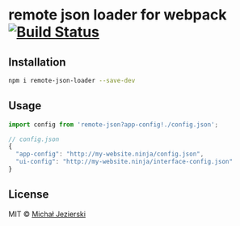 # remote json loader for webpack [![Build Status](https://travis-ci.org/msn0/remote-json-loader.svg?branch=master)](http://travis-ci.org/msn0/remote-json-loader)

## Installation

```sh
npm i remote-json-loader --save-dev
```

## Usage

```js
import config from 'remote-json?app-config!./config.json';

// config.json
{
  "app-config": "http://my-website.ninja/config.json",
  "ui-config": "http://my-website.ninja/interface-config.json"
}
```

## License

MIT © [Michał Jezierski](https://github.com/msn0)
